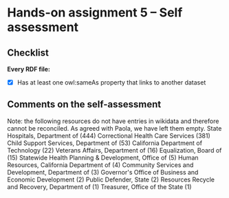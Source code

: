 # Hands-on assignment 5 – Self assessment

## Checklist

**Every RDF file:**

- [X] Has at least one owl:sameAs property that links to another dataset

## Comments on the self-assessment
Note: the following resources do not have entries in wikidata and therefore cannot be reconciled. As agreed with Paola, we have left them empty.
State Hospitals, Department of (444)
Correctional Health Care Services (381)
Child Support Services, Department of (53)
California Department of Technology (22)
Veterans Affairs, Department of (16)
Equalization, Board of (15)
Statewide Health Planning & Development, Office of (5)
Human Resources, California Department of (4)
Community Services and Development, Department of (3)
Governor's Office of Business and Economic Development (2)
Public Defender, State (2)
Resources Recycle and Recovery, Department of (1)
Treasurer, Office of the State (1)